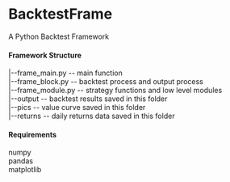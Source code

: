 # BacktestFrame
A Python Backtest Framework

#### Framework Structure

|--frame_main.py	-- main function  
|--frame_block.py	-- backtest process and output process  
|--frame_module.py	-- strategy functions and low level modules  
|--output		-- backtest results saved in this folder  
    |--pics  		-- value curve saved in this folder  
    |--returns		-- daily returns data saved in this folder

#### Requirements
numpy  
pandas  
matplotlib  